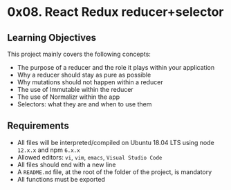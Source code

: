 # 0x08. React Redux reducer+selector

## Learning Objectives
This project mainly covers the following concepts:

- The purpose of a reducer and the role it plays within your application
- Why a reducer should stay as pure as possible
- Why mutations should not happen within a reducer
- The use of Immutable within the reducer
- The use of Normalizr within the app
- Selectors: what they are and when to use them


## Requirements

- All files will be interpreted/compiled on Ubuntu 18.04 LTS using node `12.x.x` and npm `6.x.x`
- Allowed editors: `vi`, `vim`, `emacs`, `Visual Studio Code`
- All files should end with a new line
- A `README.md` file, at the root of the folder of the project, is mandatory
- All functions must be exported
